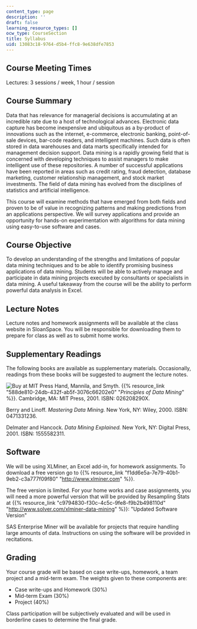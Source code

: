 ```yaml
---
content_type: page
description: ''
draft: false
learning_resource_types: []
ocw_type: CourseSection
title: Syllabus
uid: 13083c18-9764-d5b4-ffc8-9e638dfe7853
---
```

## Course Meeting Times

Lectures: 3 sessions / week, 1 hour / session

## Course Summary

Data that has relevance for managerial decisions is accumulating at an incredible rate due to a host of technological advances. Electronic data capture has become inexpensive and ubiquitous as a by-product of innovations such as the internet, e-commerce, electronic banking, point-of-sale devices, bar-code readers, and intelligent machines. Such data is often stored in data warehouses and data marts specifically intended for management decision support. Data mining is a rapidly growing field that is concerned with developing techniques to assist managers to make intelligent use of these repositories. A number of successful applications have been reported in areas such as credit rating, fraud detection, database marketing, customer relationship management, and stock market investments. The field of data mining has evolved from the disciplines of statistics and artificial intelligence.

This course will examine methods that have emerged from both fields and proven to be of value in recognizing patterns and making predictions from an applications perspective. We will survey applications and provide an opportunity for hands-on experimentation with algorithms for data mining using easy-to-use software and cases.

## Course Objective

To develop an understanding of the strengths and limitations of popular data mining techniques and to be able to identify promising business applications of data mining. Students will be able to actively manage and participate in data mining projects executed by consultants or specialists in data mining. A useful takeaway from the course will be the ability to perform powerful data analysis in Excel.

## Lecture Notes

Lecture notes and homework assignments will be available at the class website in SloanSpace. You will be responsible for downloading them to prepare for class as well as to submit home works.

## Supplementary Readings

The following books are available as supplementary materials. Occasionally, readings from these books will be suggested to augment the lecture notes.

![Buy at MIT Press](/images/mp_logo.gif) Hand, Mannila, and Smyth. {{% resource_link "588de810-24db-432f-ab5f-3076c66202e0" "_Principles of Data Mining_" %}}. Cambridge, MA: MIT Press, 2001. ISBN: 026208290X.

Berry and Linoff. _Mastering Data Mining._ New York, NY: Wiley, 2000. ISBN: 0471331236.

Delmater and Hancock. _Data Mining Explained._ New York, NY: Digital Press, 2001. ISBN: 1555582311.

## Software

We will be using XLMiner, an Excel add-in, for homework assignments. To download a free version go to {{% resource_link "f1dd6e5a-7e79-40b1-9eb2-c3a777f09f80" "http://www.xlminer.com" %}}.

The free version is limited. For your home works and case assignments, you will need a more powerful version that will be provided by Resampling Stats at {{% resource_link "c9794830-f30c-4c5c-9fe8-f9b2b498110d" "http://www.solver.com/xlminer-data-mining" %}}: "Updated Software Version"

SAS Enterprise Miner will be available for projects that require handling large amounts of data. Instructions on using the software will be provided in recitations.

## Grading

Your course grade will be based on case write-ups, homework, a team project and a mid-term exam. The weights given to these components are:

- Case write-ups and Homework (30%)
- Mid-term Exam (30%)
- Project (40%)

Class participation will be subjectively evaluated and will be used in borderline cases to determine the final grade.